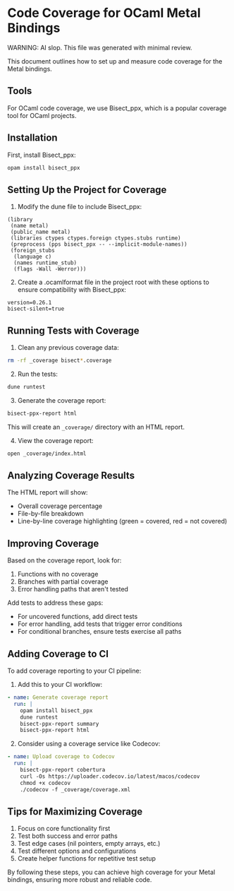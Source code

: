 # Code Coverage for OCaml Metal Bindings

WARNING: AI slop. This file was generated with minimal review.

This document outlines how to set up and measure code coverage for the Metal bindings.

## Tools

For OCaml code coverage, we use Bisect_ppx, which is a popular coverage tool for OCaml projects.

## Installation

First, install Bisect_ppx:

```sh
opam install bisect_ppx
```

## Setting Up the Project for Coverage

1. Modify the dune file to include Bisect_ppx:

```
(library
 (name metal)
 (public_name metal)
 (libraries ctypes ctypes.foreign ctypes.stubs runtime)
 (preprocess (pps bisect_ppx -- --implicit-module-names))
 (foreign_stubs
  (language c)
  (names runtime_stub)
  (flags -Wall -Werror)))
```

2. Create a .ocamlformat file in the project root with these options to ensure compatibility with Bisect_ppx:

```
version=0.26.1
bisect-silent=true
```

## Running Tests with Coverage

1. Clean any previous coverage data:

```sh
rm -rf _coverage bisect*.coverage
```

2. Run the tests:

```sh
dune runtest
```

3. Generate the coverage report:

```sh
bisect-ppx-report html
```

This will create an `_coverage/` directory with an HTML report.

4. View the coverage report:

```sh
open _coverage/index.html
```

## Analyzing Coverage Results

The HTML report will show:

- Overall coverage percentage
- File-by-file breakdown
- Line-by-line coverage highlighting (green = covered, red = not covered)

## Improving Coverage

Based on the coverage report, look for:

1. Functions with no coverage
2. Branches with partial coverage
3. Error handling paths that aren't tested

Add tests to address these gaps:

- For uncovered functions, add direct tests
- For error handling, add tests that trigger error conditions
- For conditional branches, ensure tests exercise all paths

## Adding Coverage to CI

To add coverage reporting to your CI pipeline:

1. Add this to your CI workflow:

```yml
- name: Generate coverage report
  run: |
    opam install bisect_ppx
    dune runtest
    bisect-ppx-report summary
    bisect-ppx-report html
```

2. Consider using a coverage service like Codecov:

```yml
- name: Upload coverage to Codecov
  run: |
    bisect-ppx-report cobertura
    curl -Os https://uploader.codecov.io/latest/macos/codecov
    chmod +x codecov
    ./codecov -f _coverage/coverage.xml
```

## Tips for Maximizing Coverage

1. Focus on core functionality first
2. Test both success and error paths
3. Test edge cases (nil pointers, empty arrays, etc.)
4. Test different options and configurations
5. Create helper functions for repetitive test setup

By following these steps, you can achieve high coverage for your Metal bindings, ensuring more robust and reliable code. 